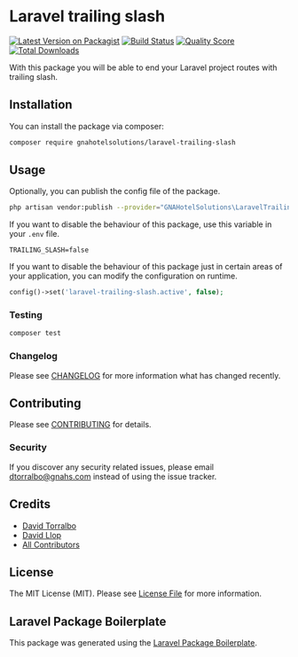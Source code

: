 # Laravel trailing slash

[![Latest Version on Packagist](https://img.shields.io/packagist/v/gnahotelsolutions/laravel-trailing-slash.svg?style=flat-square)](https://packagist.org/packages/gnahotelsolutions/laravel-trailing-slash)
[![Build Status](https://img.shields.io/travis/gnahotelsolutions/laravel-trailing-slash/master.svg?style=flat-square)](https://travis-ci.org/gnahotelsolutions/laravel-trailing-slash)
[![Quality Score](https://img.shields.io/scrutinizer/g/gnahotelsolutions/laravel-trailing-slash.svg?style=flat-square)](https://scrutinizer-ci.com/g/gnahotelsolutions/laravel-trailing-slash)
[![Total Downloads](https://img.shields.io/packagist/dt/gnahotelsolutions/laravel-trailing-slash.svg?style=flat-square)](https://packagist.org/packages/gnahotelsolutions/laravel-trailing-slash)

With this package you will be able to end your Laravel project routes with trailing slash.

## Installation

You can install the package via composer:

```bash
composer require gnahotelsolutions/laravel-trailing-slash
```

## Usage

Optionally, you can publish the config file of the package.

```bash
php artisan vendor:publish --provider="GNAHotelSolutions\LaravelTrailingSlash\LaravelTrailingSlashServiceProvider" --tag=config
```

If you want to disable the behaviour of this package, use this variable in your `.env` file.

```
TRAILING_SLASH=false
```

If you want to disable the behaviour of this package just in certain areas of your application, you can modify the configuration on runtime.

```php
config()->set('laravel-trailing-slash.active', false);
```

### Testing

``` bash
composer test
```

### Changelog

Please see [CHANGELOG](CHANGELOG.md) for more information what has changed recently.

## Contributing

Please see [CONTRIBUTING](CONTRIBUTING.md) for details.

### Security

If you discover any security related issues, please email dtorralbo@gnahs.com instead of using the issue tracker.

## Credits

- [David Torralbo](https://github.com/torralbodavid)
- [David Llop](https://github.com/lloople)
- [All Contributors](../../contributors)

## License

The MIT License (MIT). Please see [License File](LICENSE.md) for more information.

## Laravel Package Boilerplate

This package was generated using the [Laravel Package Boilerplate](https://laravelpackageboilerplate.com).
